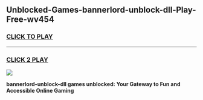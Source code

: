 
## Unblocked-Games-bannerlord-unblock-dll-Play-Free-wv454
<h3>
<a href="https://premium76.site?title=bannerlord-unblock-dll&ref=19M">CLICK TO PLAY</a></h3>
<hr>

<h3>
<a href="https://premium76.site?title=bannerlord-unblock-dll&ref=19M">CLICK 2 PLAY</a>
  
</h3>

<a href="https://premium76.site?title=bannerlord-unblock-dll&ref=19M"><img src="https://clearcache.store/games.png"></a>


**bannerlord-unblock-dll games unblocked: Your Gateway to Fun and Accessible Online Gaming**
